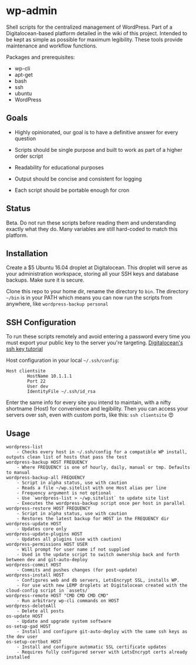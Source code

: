 # wp-admin
Shell scripts for the centralized management of WordPress.
Part of a Digitalocean-based platform detailed in the wiki of this project.
Intended to be kept as simple as possible for maximum legibility.
These tools provide maintenance and workflow functions.

Packages and prerequisites:

* wp-cli
* apt-get
* bash
* ssh
* ubuntu
* WordPress

## Goals
* Highly opinionated, our goal is to have a definitive answer for every question

* Scripts should be single purpose and built to work as part of a higher order script

* Readability for educational purposes

* Output should be concise and consistent for logging

* Each script should be portable enough for cron

## Status
Beta.
Do not run these scripts before reading them and understanding exactly what they do.
Many variables are still hard-coded to match this platform.

## Installation
Create a $5 Ubuntu 16.04 droplet at Digitalocean. This droplet will serve as your administration workspace, storing all your SSH keys and database backups. 
Make sure it is secure.

Clone this repo to your home dir, rename the directory to `bin`. 
The directory `~/bin` is in your PATH which means you can now run the scripts from anywhere, like `wordpress-backup personal`

## SSH Configuration
To run these scripts remotely and avoid entering a password every time you must export your public key to the server you're targeting. 
[Digitalocean's ssh key tutorial](https://www.digitalocean.com/community/tutorials/how-to-set-up-ssh-keys--2.)

Host configuration in your local `~/.ssh/config`:

```
Host clientsite
        HostName 10.1.1.1
        Port 22
        User dev
        IdentityFile ~/.ssh/id_rsa
```
Enter the same info for every site you intend to maintain, with a nifty shortname (Host) for convenience and legibility. Then you can access your servers over ssh, even with custom ports, like this: `ssh clientsite` 😍

## Usage
```
wordpress-list
	- Checks every host in ~/.ssh/config for a compatible WP install, outputs clean list of hosts that pass the test
wordpress-backup HOST FREQUENCY
	- Where FREQUENCY is one of hourly, daily, manual or tmp. Defaults to manual
wordpress-backup-all FREQUENCY
	- Script in alpha status, use with caution
	- Reads a file ~/wp.sitelist with one Host alias per line
	- Frequency argument is not optional
	- Use `wordpress-list > ~/wp.sitelist` to update site list
	- Executes the wordpress-backup script once per host in parallel
wordpress-restore HOST FREQUENCY
	- Script in alpha status, use with caution
	- Restores the latest backup for HOST in the FREQUENCY dir
wordpress-update HOST
	- Updates core only
wordpress-update-plugins HOST
	- Updates all plugins (use with caution)
wordpress-permissions HOST USER
	- Will prompt for user name if not supplied
	- Used in the update script to switch ownership back and forth between dev and git-auto-deploy
wordpress-commit HOST
	- Commits and pushes changes (for post-update)
wordpress-install HOST
	- Configures web and db servers, LetsEncrypt SSL, installs WP. 
	- For use with new LEMP droplets at Digitalocean created with the cloud-config script in `assets/`
wordpress-remote HOST "CMD CMD CMD CMD"
	- Run arbitrary wp-cli commands on HOST
wordpress-deleteAll
	- Delete all posts
os-update HOST
	- Update and upgrade system software
os-setup-gad HOST
	- Install and configure git-auto-deploy with the same ssh keys as the dev user
os-setup-certbot HOST
	- Install and configure automatic SSL certificate updates
	- Requires fully configured server with LetsEncrypt certs already installed
```



